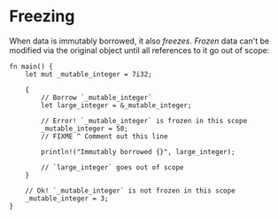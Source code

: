 # Freezing

When data is immutably borrowed, it also *freezes*. *Frozen* data can't be 
modified via the original object until all references to it go out of scope:

```rust,editable,ignore,mdbook-runnable
fn main() {
    let mut _mutable_integer = 7i32;

    {
        // Borrow `_mutable_integer`
        let large_integer = &_mutable_integer;

        // Error! `_mutable_integer` is frozen in this scope
        _mutable_integer = 50;
        // FIXME ^ Comment out this line

        println!("Immutably borrowed {}", large_integer);

        // `large_integer` goes out of scope
    }

    // Ok! `_mutable_integer` is not frozen in this scope
    _mutable_integer = 3;
}
```
